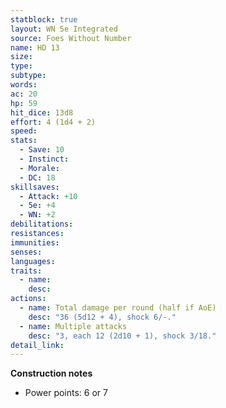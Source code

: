 ```yaml
---
statblock: true
layout: WN 5e Integrated
source: Foes Without Number
name: HD 13
size: 
type: 
subtype: 
words: 
ac: 20
hp: 59
hit_dice: 13d8
effort: 4 (1d4 + 2)
speed: 
stats:
  - Save: 10
  - Instinct: 
  - Morale:
  - DC: 18
skillsaves:
  - Attack: +10
  - 5e: +4
  - WN: +2
debilitations: 
resistances:
immunities:
senses:
languages: 
traits:
  - name: 
    desc: 
actions:
  - name: Total damage per round (half if AoE)
    desc: "36 (5d12 + 4), shock 6/-."
  - name: Multiple attacks
    desc: "3, each 12 (2d10 + 1), shock 3/18."
detail_link: 
---
```


**Construction notes**
- Power points: 6 or 7

